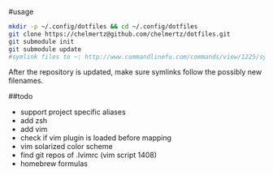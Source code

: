 #usage
```bash
mkdir -p ~/.config/dotfiles && cd ~/.config/dotfiles
git clone https://chelmertz@github.com/chelmertz/dotfiles.git
git submodule init
git submodule update
#symlink files to ~: http://www.commandlinefu.com/commands/view/1225/symlink-all-files-from-a-base-directory-to-a-target-directory
```

After the repository is updated, make sure symlinks follow the possibly new filenames.

##todo
 - support project specific aliases
 - add zsh
 - add vim
 - check if vim plugin is loaded before mapping
 - vim solarized color scheme
 - find git repos of .lvimrc (vim script 1408)
 - homebrew formulas
